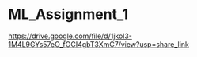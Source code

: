 # ML_Assignment_1

https://drive.google.com/file/d/1jkol3-1M4L9GYs57eO_fOCI4gbT3XmC7/view?usp=share_link
